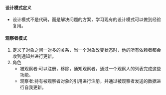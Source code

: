 #### 设计模式定义
* 设计模式不是代码，而是解决问题的方案，学习现有的设计模式可以做到经验复用。

#### 观察者模式
1. 定义了对象之间一对多的关系，当一个对象改变状态时，他的所有依赖者都会收到通知并进行更新。
2. 角色
    * 被观察者:可以注册，移除，通知观察者，通过一个观察人的列表完成这些功能。
    * 观察者:持有被观察者对象的引用进行注册，并通过被观察者发送的数据进行自我更新。
